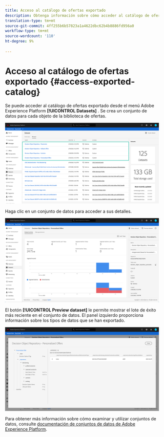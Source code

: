 ```yaml
---
title: Acceso al catálogo de ofertas exportado
description: Obtenga información sobre cómo acceder al catálogo de ofertas en Adobe Experience Platform una vez exportado.
translation-type: tm+mt
source-git-commit: 4ff255b6b57823a1a4622dbc62b4b8886fd956a0
workflow-type: tm+mt
source-wordcount: '110'
ht-degree: 9%

---
```


# Acceso al catálogo de ofertas exportado {#access-exported-catalog}

Se puede acceder al catálogo de ofertas exportado desde el menú Adobe Experience Platform **[!UICONTROL Datasets]** . Se crea un conjunto de datos para cada objeto de la biblioteca de ofertas.

![](../assets/datasets-list.png)

Haga clic en un conjunto de datos para acceder a sus detalles.

![](../assets/dataset-activity.png)

El botón **[!UICONTROL Preview dataset]** le permite mostrar el lote de éxito más reciente en el conjunto de datos. El panel izquierdo proporciona información sobre los tipos de datos que se han exportado.

![](../assets/dataset-preview.png)

Para obtener más información sobre cómo examinar y utilizar conjuntos de datos, consulte [documentación de conjuntos de datos de Adobe Experience Platform](https://experienceleague.adobe.com/docs/experience-platform/catalog/datasets/user-guide.html?lang=en#getting-started).
